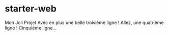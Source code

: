 # starter-web
Mon Joli Projet
Avec en plus une belle troisième ligne !
Allez, une quatrième ligne !
Cinquième ligne...
